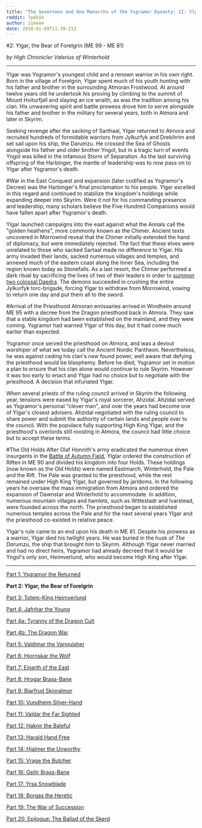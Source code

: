 ```yaml
---
title: "The Seventeen and One Monarchs of the Ysgramor Dynasty: II: Ylgar, the Bear of Forelgrin"
reddit: 7p6k5h
author: Jimeee
date: 2018-01-09T11:39:21Z
---
```


#2: Ylgar, the Bear of Forelgrin (ME 99 - ME 81)

*by High Chronicler Valerius of Winterhold*

---
Ylgar was Ysgramor's youngest child and a renown warrior in his own right. Born in the village of Forelgrin, Ylgar spent much of his youth hunting with his father and brother in the surrounding Atmoran Frostwood. At around twelve years old he undertook his proving by climbing to the summit of Mount Hviturfjall and slaying an ice wraith, as was the tradition among his clan. His unwavering spirit and battle prowess drove him to serve alongside his father and brother in the military for several years, both in Atmora and later in Skyrim. 

Seeking revenge after the sacking of Sarthaal, Ylgar returned to Atmora and recruited hundreds of formidable warriors from Jylkurfyk and Drekihrim and set sail upon his ship, the Darumzu. He crossed the Sea of Ghosts alongside his father and older brother Yngol, but in a tragic turn of events Yngol was killed in the infamous Storm of Separation. As the last surviving offspring of the Harbinger, the mantle of leadership was to now pass on to Ylgar after Ysgramor's death. 

#War in the East
Conquest and expansion (later codified as Ysgramor's Decree) was the Harbinger's final proclamation to his people. Ylgar excelled in this regard and continued to stabilize the kingdom's holdings while expanding deeper into Skyrim. Were it not for his commanding presence and leadership, many scholars believe the Five Hundred Companions would have fallen apart after Ysgramor's death.

Ylgar launched campaigns into the east against what the Annals call the "golden heathens", more commonly known as the Chimer. Ancient texts uncovered in Morrowind reveal that the Chimer initially extended the hand of diplomacy, but were immediately rejected. The fact that these elves were unrelated to those who sacked Sartaal made no difference to Ylgar. His army invaded their lands, sacked numerous villages and temples, and annexed much of the eastern coast along the Inner Sea, including the region known today as Stonefalls. As a last resort, the Chimer performed a dark ritual by sacrificing the lives of two of their leaders in order to [summon two colossal Daedra](http://en.uesp.net/wiki/Lore:Brothers_of_Strife). The demons succeeded in crushing the entire Jylkurfyk torc-brigade, forcing Ylgar to withdraw from Morrowind, vowing to return one day and put them all to the sword.

#Arrival of the Priesthood
Atmoran emissaries arrived in Windhelm around ME 95 with a decree from the Dragon priesthood back in Atmora. They saw that a stable kingdom had been established on the mainland, and they were coming. Ysgramor had warned Ylgar of this day, but it had come much earlier than expected. 

Ysgramor once served the priesthood on Atmora, and was a devout worshiper of what we today call the Ancient Nordic Pantheon. Nevertheless, he was against ceding his clan's new found power, well aware that defying the priesthood would be blasphemy. Before he died, Ysgramor set in motion a plan to ensure that his clan alone would continue to rule Skyrim. However it was too early to enact and Ylgar had no choice but to negotiate with the priesthood. A decision that infuriated Ylgar.

When several priests of the ruling council arrived in Skyrim the following year, tensions were eased by Ylgar's royal sorcerer, Ahzidal. Ahzidal served as Ysgramor's personal "clever man", and over the years had become one of Ylgar's closest advisers. Ahzidal negotiated with the ruling council to share power and submit the authority of certain lands and people over to the council. With the populace fully supporting High King Ylgar, and the priesthood's overlords still roosting in Atmora, the council had little choice but to accept these terms.

#The Old Holds
After Olaf Honnith's army eradicated the numerous elven insurgents in the [Battle of Autumn Field](http://en.uesp.net/wiki/Skyrim:Dismay#Word_Wall_Translations), Ylglar ordered the construction of Riften in ME 90 and divided his kingdom into four Holds. These holdings (now known as the Old Holds) were named Eastmarch, Winterhold, the Pale and the Rift. The Pale was granted to the priesthood, while the rest remained under High King Ylgar, but governed by jarldoms. In the following years he oversaw the mass immigration from Atmora and ordered the expansion of Dawnstar and Winterhold to accommodate. In addition, numerous mountain villages and hamlets, such as Wittestadr and Ivarstead, were founded across the north. The priesthood began to established numerous temples across the Pale and for the next several years Ylgar and the priesthood co-existed in relative peace.

Ylgar's rule came to an end upon his death in ME 81. Despite his prowess as a warrior, Ylgar died his twilight years. He was buried in the husk of *The Darumzu*, the ship that brought him to Skyrim. Although Ylgar never married and had no direct heirs, Ysgramor had already decreed that it would be Yngol's only son, Heimverlund, who would become High King after Ylgar.

---
[Part 1: Ysgramor the Returned](https://redd.it/7oy7ew)

**Part 2: Ylgar, the Bear of Forelgrin**

[Part 3: Totem-King Heimverlund](https://redd.it/7peju9)

[Part 4: Jafnhar the Young](https://redd.it/7pn9i5)

[Part 4a: Tyranny of the Dragon Cult](https://redd.it/7pvz3c)

[Part 4b: The Dragon War](https://redd.it/7qj1oh)

[Part 5: Valdimar the Vanquisher](https://redd.it/7qs6vm)

[Part 6: Hjornskar the Wolf](https://redd.it/7r088c)

[Part 7: Einarth of the East](https://redd.it/7r9vfv)

[Part 8: Hrogar Brass-Bane](https://redd.it/7ri9vn)

[Part 9: Bjarfrud Skjoralmor](https://redd.it/7siqyt)

[Part 10: Vundheim Silver-Hand](https://redd.it/7ttg7c)

[Part 11: Valdar the Far Sighted](https://redd.it/7ui737)

[Part 12: Haknir the Baleful](https://redd.it/7zfxul)

[Part 13: Harald Hand Free](https://redd.it/8191nw)

[Part 14: Hjalmer the Unworthy](https://redd.it/82renh)

[Part 15: Vrage the Butcher](https://redd.it/89u5f7)

[Part 16: Gellir Brass-Bane](https://redd.it/8dnuin)

[Part 17: Yrsa Snowblade](https://redd.it/8grtop)

[Part 18: Borgas the Heretic](https://redd.it/8jqcwv)

[Part 19: The War of Succession](https://redd.it/8k3apu)

[Part 20: Epilogue: The Ballad of the Skerd](https://redd.it/8kdcwy)
